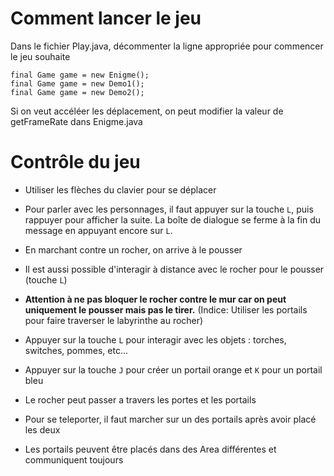 # Comment lancer le jeu
Dans le fichier Play.java, décommenter la ligne appropriée pour commencer le jeu souhaite
```
final Game game = new Enigme();
final Game game = new Demo1();
final Game game = new Demo2();
``` 

Si on veut accéléer les déplacement, on peut modifier la valeur de getFrameRate dans Enigme.java

# Contrôle du jeu
- Utiliser les flèches du clavier pour se déplacer

- Pour parler avec les personnages, il faut appuyer sur la touche `L`, puis rappuyer pour afficher la suite.
La boîte de dialogue se ferme à la fin du message en appuyant encore sur `L`. 

- En marchant contre un rocher, on arrive à le pousser
- Il est aussi possible d'interagir à distance avec le rocher pour le pousser (touche `L`)
- **Attention à ne pas bloquer le rocher contre le mur car on peut uniquement le pousser mais pas le tirer.**
(Indice: Utiliser les portails pour faire traverser le labyrinthe au rocher)

- Appuyer sur la touche `L` pour interagir avec les objets : torches, switches, pommes, etc...
- Appuyer sur la touche `J` pour créer un portail orange et `K` pour un portail bleu
- Le rocher peut passer a travers les portes et les portails 
- Pour se teleporter, il faut marcher sur un des portails après avoir placé les deux
- Les portails peuvent être placés dans des Area différentes et communiquent toujours